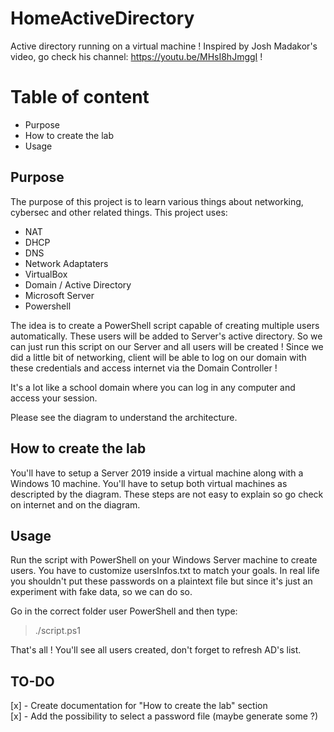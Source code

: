 # HomeActiveDirectory

Active directory running on a virtual machine ! Inspired by Josh Madakor's video, go check his channel: https://youtu.be/MHsI8hJmggI !

# Table of content

- Purpose
- How to create the lab
- Usage

## Purpose

The purpose of this project is to learn various things about networking, cybersec and other related things.
This project uses:
- NAT
- DHCP
- DNS
- Network Adaptaters
- VirtualBox
- Domain / Active Directory
- Microsoft Server
- Powershell

The idea is to create a PowerShell script capable of creating multiple users automatically. These users will be added to Server's active directory. So we can just run this script on our Server and all users will be created ! Since we did a little bit of networking, client will be able to log on our domain with these credentials and access internet via the Domain Controller !

It's a lot like a school domain where you can log in any computer and access your session.

Please see the diagram to understand the architecture.

## How to create the lab

You'll have to setup a Server 2019 inside a virtual machine along with a Windows 10 machine. You'll have to setup both virtual machines as descripted by the diagram. These steps are not easy to explain so go check on internet and on the diagram.

## Usage

Run the script with PowerShell on your Windows Server machine to create users. You have to customize usersInfos.txt to match your goals.
In real life you shouldn't put these passwords on a plaintext file but since it's just an experiment with fake data, so we can do so.

Go in the correct folder user PowerShell and then type:

> ./script.ps1

That's all ! You'll see all users created, don't forget to refresh AD's list.

## TO-DO

[x] - Create documentation for "How to create the lab" section <br>
[x] - Add the possibility to select a password file (maybe generate some ?) <br>
